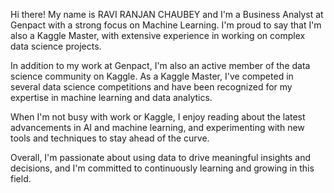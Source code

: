 Hi there! My name is RAVI RANJAN CHAUBEY and I'm a Business Analyst at Genpact with a strong focus on Machine Learning. I'm proud to say that I'm also a Kaggle Master, with extensive experience in working on complex data science projects.

In addition to my work at Genpact, I'm also an active member of the data science community on Kaggle. As a Kaggle Master, I've competed in several data science competitions and have been recognized for my expertise in machine learning and data analytics.

When I'm not busy with work or Kaggle, I enjoy reading about the latest advancements in AI and machine learning, and experimenting with new tools and techniques to stay ahead of the curve.

Overall, I'm passionate about using data to drive meaningful insights and decisions, and I'm committed to continuously learning and growing in this field.
